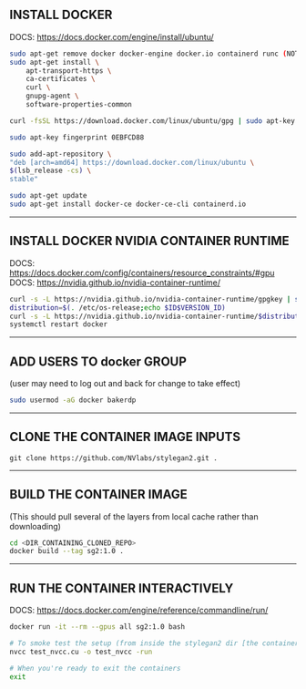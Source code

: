 ## INSTALL DOCKER

DOCS: https://docs.docker.com/engine/install/ubuntu/ 

``` bash
sudo apt-get remove docker docker-engine docker.io containerd runc (NOTE: None of these were installed)
sudo apt-get install \
    apt-transport-https \
    ca-certificates \
    curl \
    gnupg-agent \
    software-properties-common

curl -fsSL https://download.docker.com/linux/ubuntu/gpg | sudo apt-key add -

sudo apt-key fingerprint 0EBFCD88

sudo add-apt-repository \
"deb [arch=amd64] https://download.docker.com/linux/ubuntu \
$(lsb_release -cs) \
stable"

sudo apt-get update
sudo apt-get install docker-ce docker-ce-cli containerd.io
```

<hr>

## INSTALL DOCKER NVIDIA CONTAINER RUNTIME
DOCS: https://docs.docker.com/config/containers/resource_constraints/#gpu 
DOCS: https://nvidia.github.io/nvidia-container-runtime/

``` bash
curl -s -L https://nvidia.github.io/nvidia-container-runtime/gpgkey | sudo apt-key add -
distribution=$(. /etc/os-release;echo $ID$VERSION_ID)
curl -s -L https://nvidia.github.io/nvidia-container-runtime/$distribution/nvidia-container-runtime.list | sudo tee /etc/apt/sources.list.d/nvidia-container-runtime.list
systemctl restart docker
```

<hr>

## ADD USERS TO docker GROUP 
(user may need to log out and back for change to take effect)
``` bash
sudo usermod -aG docker bakerdp   
```

<hr>

## CLONE THE CONTAINER IMAGE INPUTS
    git clone https://github.com/NVlabs/stylegan2.git . 

<hr>

## BUILD THE CONTAINER IMAGE 
(This should pull several of the layers from local cache rather than downloading)
``` bash
cd <DIR_CONTAINING_CLONED_REPO>
docker build --tag sg2:1.0 .
```

<hr>

## RUN THE CONTAINER INTERACTIVELY 
DOCS: https://docs.docker.com/engine/reference/commandline/run/
``` bash
docker run -it --rm --gpus all sg2:1.0 bash

# To smoke test the setup (from inside the stylegan2 dir [the container work dir])
nvcc test_nvcc.cu -o test_nvcc -run

# When you're ready to exit the containers
exit
```
    





    
    

